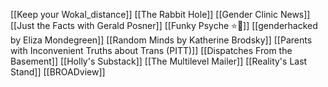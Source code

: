 [[Keep your Wokal_distance]]
[[The Rabbit Hole]]
[[Gender Clinic News]]
[[Just the Facts with Gerald Posner]]
[[Funky Psyche ⭐🧠]]
[[genderhacked by Eliza Mondegreen]]
[[Random Minds by Katherine Brodsky]]
[[Parents with Inconvenient Truths about Trans (PITT)]]
[[Dispatches From the Basement]]
[[Holly's Substack]]
[[The Multilevel Mailer]]
[[Reality's Last Stand]]
[[BROADview]]